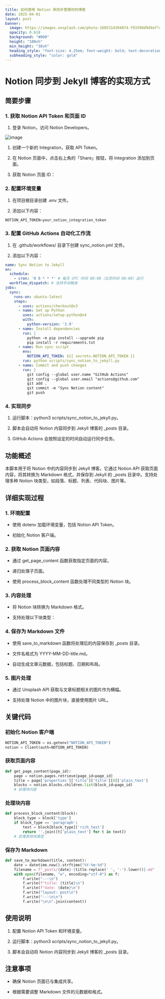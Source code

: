 ```yaml
---
title: 如何使用 Notion 来同步管理你的博客
date: 2025-04-01
layout: post
banner:
  image: https://images.unsplash.com/photo-1605314394874-f93399d9d9af?crop=entropy&cs=tinysrgb&fit=max&fm=jpg&ixid=M3w2OTIwMzJ8MHwxfHJhbmRvbXx8fHx8fHx8fDE3NDM1MTcyMzF8&ixlib=rb-4.0.3&q=80&w=1080
  opacity: 0.618
  background: "#000"
  height: "100vh"
  min_height: "38vh"
  heading_style: "font-size: 4.25em; font-weight: bold; text-decoration: underline"
  subheading_style: "color: gold"
---
```


# Notion 同步到 Jekyll 博客的实现方式

## 简要步骤

### 1. 获取 Notion API Token 和页面 ID

1. 登录 Notion，访问 Notion Developers。

![image](https://prod-files-secure.s3.us-west-2.amazonaws.com/a7a0cc5a-89b9-4cda-8686-1fba0ca52f40/d19c1afe-dea5-4312-9333-786b0ba83054/image.png?X-Amz-Algorithm=AWS4-HMAC-SHA256&X-Amz-Content-Sha256=UNSIGNED-PAYLOAD&X-Amz-Credential=ASIAZI2LB4666RFD3HIM%2F20250401%2Fus-west-2%2Fs3%2Faws4_request&X-Amz-Date=20250401T142030Z&X-Amz-Expires=3600&X-Amz-Security-Token=IQoJb3JpZ2luX2VjEFYaCXVzLXdlc3QtMiJHMEUCIDAAuU%2FuuKYGdvDlx6%2FeaOZWKbyd2YBOv0QvKCp5sySjAiEA6XeDLQJzoOVOQQrbrjPPYDk3Cs%2BmpQsUFiQO81JDfCsqiAQIvv%2F%2F%2F%2F%2F%2F%2F%2F%2F%2FARAAGgw2Mzc0MjMxODM4MDUiDH0CDIuhyHMNayQZCCrcA0X%2FBEIgj32NNsSV3C0wfL61UCHBB%2FFcgOqkooXdK1k1pYxpZttzdK7fMRvCR601DI6neV7It1FbbHnhuLlg0RoWKFZ1vqhaU49kXKkeWi80WLTbQu1TbIOeelIh%2F%2BT1YlsCXSyJeBJivrRfA7zrWyRXnbvAYEtnp5RlofZJdbrH5YNulsZGS3BUUKwOnO9IqX80irbP%2Bqz9RrcHEcMKVrHgk00AeUaC4wFmT7%2Fvtf0fU40H2V5c1NoHlkfDWenzE4re9mJdlDNkKM%2B3zmimhE5Y4617QnQ7Gel8l6cs%2BXeNItHf3KM%2F1V6HvO7yaLR5W3KazHNYQZ6lM5HVngCwwAMnDwWPsT33F%2BrEwK3Gw2%2F7OAWvSqcxlHdmNv4G9Y8JtVaggNL8XvmhJcSzEB4I6Zq%2Bj2r4oiLPX2bN2y45GDN47gCN5443ciGPCgxRu0gPs1NFWQglv4aQyfTEAZzBziB2JpB09TpuFJ760GkBRyFj9pBPlSf3a%2BcORtYv5AvG9Gm3LVwDkV1%2FQteExtcrtDvwbvCPxO1axv4%2FxN73xMmJQlBlV908r%2BAdY9QzvOF3WdATTWEwPxDGP4y0nvRFp6dwZWv6YGH0XY%2FPm22bCwHc8Q7LPko8Zsc7prD4MOXRr78GOqUBDvfhWyF03DBYrpELCa6jlyOLpEd%2B%2FuSeSTAlT%2FPZMgB%2FkzO3Cm4%2Bjz4fZb%2FihXA8YUZnSwX9FGjeC3G%2FfDiVx4Qm2JqxuOhnkUI5p8SqW4FHAcmOJ20zDpCHDAWeTXDO0aWOp6ox5syHLm%2B3cscN02MXzf1%2FRAykn7FWAtu6O7bzlBdTabdmSxS2o2jTCTAfAqIo0x62fBTqNoWpB13PAH1YNrV%2F&X-Amz-Signature=1010f0b0bd98e7cfb9c1885480d0e381eaf36080c7f20d0e4d9243389dff8645&X-Amz-SignedHeaders=host&x-id=GetObject)

1. 创建一个新的 Integration，获取 API Token。

1. 在 Notion 页面中，点击右上角的「Share」按钮，将 Integration 添加到页面。

1. 获取 Notion 页面 ID：


### 2. 配置环境变量

1. 在项目根目录创建 .env 文件。

1. 添加以下内容：

```javascript
NOTION_API_TOKEN=your_notion_integration_token
```

### 3. 配置 GitHub Actions 自动化工作流

1. 在 .github/workflows/ 目录下创建 sync_notion.yml 文件。

1. 添加以下内容：

```yaml
name: Sync Notion to Jekyll
on:
  schedule:
    - cron: '0 0 * * *' # 每天 UTC 时间 00:00（北京时间 08:00）运行
  workflow_dispatch: # 支持手动触发
jobs:
  sync:
    runs-on: ubuntu-latest
    steps:
      - uses: actions/checkout@v3
      - name: Set up Python
        uses: actions/setup-python@v4
        with:
          python-version: '3.9'
      - name: Install dependencies
        run: |
          python -m pip install --upgrade pip
          pip install -r requirements.txt
      - name: Run sync script
        env:
          NOTION_API_TOKEN: ${{ secrets.NOTION_API_TOKEN }}
        run: python scripts/sync_notion_to_jekyll.py
      - name: Commit and push changes
        run: |
          git config --global user.name "GitHub Actions"
          git config --global user.email "actions@github.com"
          git add .
          git commit -m "Sync Notion content"
          git push
```

### 4. 实现同步

1. 运行脚本：python3 scripts/sync_notion_to_jekyll.py。

1. 脚本会自动将 Notion 内容同步到 Jekyll 博客的 _posts 目录。

1. GitHub Actions 会按照设定的时间自动运行同步任务。

## 功能概述

本脚本用于将 Notion 中的内容同步到 Jekyll 博客。它通过 Notion API 获取页面内容，将其转换为 Markdown 格式，并保存到 Jekyll 的 _posts 目录中。支持处理多种 Notion 块类型，如段落、标题、列表、代码块、图片等。

## 详细实现过程

### 1. 环境配置

- 使用 dotenv 加载环境变量，包括 Notion API Token。

- 初始化 Notion 客户端。

### 2. 获取 Notion 页面内容

- 通过 get_page_content 函数获取指定页面的内容。

- 递归处理子页面。

- 使用 process_block_content 函数处理不同类型的 Notion 块。

### 3. 内容处理

- 将 Notion 块转换为 Markdown 格式。

- 支持处理以下块类型：


### 4. 保存为 Markdown 文件

- 使用 save_to_markdown 函数将处理后的内容保存到 _posts 目录。

- 文件名格式为 YYYY-MM-DD-title.md。

- 自动生成文章元数据，包括标题、日期和布局。

### 5. 图片处理

- 通过 Unsplash API 获取与文章标题相关的图片作为横幅。

- 支持处理 Notion 中的图片块，直接使用图片 URL。

## 关键代码

### 初始化 Notion 客户端

```python
NOTION_API_TOKEN = os.getenv("NOTION_API_TOKEN")
notion = Client(auth=NOTION_API_TOKEN)
```

### 获取页面内容

```python
def get_page_content(page_id):
    page = notion.pages.retrieve(page_id=page_id)
    title = page['properties']['title']['title'][0]['plain_text']
    blocks = notion.blocks.children.list(block_id=page_id)
    # 处理块内容
```

### 处理块内容

```python
def process_block_content(block):
    block_type = block['type']
    if block_type == 'paragraph':
        text = block[block_type]['rich_text']
        return ''.join([t['plain_text'] for t in text])
    # 处理其他块类型
```

### 保存为 Markdown

```python
def save_to_markdown(title, content):
    date = datetime.now().strftime("%Y-%m-%d")
    filename = f"_posts/{date}-{title.replace(' ', '-').lower()}.md"
    with open(filename, "w", encoding="utf-8") as f:
        f.write("---\n")
        f.write(f"title: {title}\n")
        f.write(f"date: {date}\n")
        f.write("layout: post\n")
        f.write("---\n\n")
        f.write("\n\n".join(content))
```

## 使用说明

1. 配置 Notion API Token 和环境变量。

1. 运行脚本：python3 scripts/sync_notion_to_jekyll.py。

1. 脚本会自动将 Notion 内容同步到 Jekyll 博客的 _posts 目录。

## 注意事项

- 确保 Notion 页面已与集成共享。

- 根据需要调整 Markdown 文件的元数据和格式。